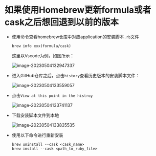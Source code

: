# 如果使用Homebrew更新formula或者cask之后想回退到以前的版本

- 使用命令查看homebrew仓库中对应application的安装脚本`.rb`文件

  ```shell
  brew info xxx(formula/cask)
  ```

  这里以Vscode为例，如图所示：

  ![image-20230504132947337](https://gitee.com/zephyrushjnnjh/image-repo/raw/master/img/202305041329375.png)

- 进入GitHub仓库之后，点击`history`查看历史版本的安装脚本文件：

  ![image-20230504133559057](https://gitee.com/zephyrushjnnjh/image-repo/raw/master/img/202305041335090.png)

- 点击`View at this point in the histroy`

  ![image-20230504133741137](https://gitee.com/zephyrushjnnjh/image-repo/raw/master/img/202305041337159.png)

- 下载安装脚本文件到本地

  ![image-20230504133835535](https://gitee.com/zephyrushjnnjh/image-repo/raw/master/img/202305041338561.png)

- 使用以下命令进行重新安装

  ```shell
  brew uninstall --cask <cask_name>
  brew install --cask <path_to_ruby_file>
  ```

  